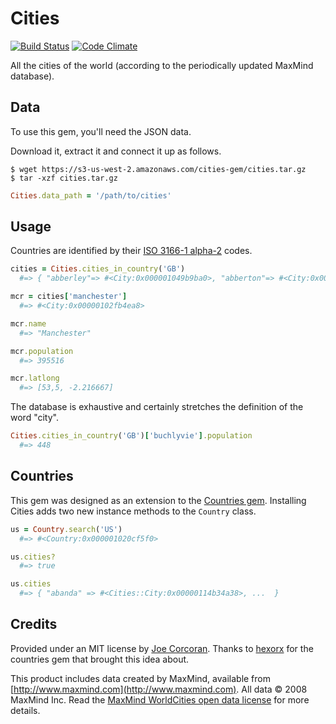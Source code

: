 # Cities

[![Build Status](https://travis-ci.org/joecorcoran/cities.png?branch=master)](https://travis-ci.org/joecorcoran/cities) [![Code Climate](https://codeclimate.com/github/joecorcoran/cities.png)](https://codeclimate.com/github/joecorcoran/cities)

All the cities of the world (according to the periodically updated MaxMind database).

## Data

To use this gem, you'll need the JSON data.

Download it, extract it and connect it up as follows.

```
$ wget https://s3-us-west-2.amazonaws.com/cities-gem/cities.tar.gz
$ tar -xzf cities.tar.gz
```

```ruby
Cities.data_path = '/path/to/cities'
```

## Usage

Countries are identified by their [ISO 3166-1 alpha-2](http://en.wikipedia.org/wiki/ISO_3166-1_alpha-2) codes.

```ruby
cities = Cities.cities_in_country('GB')
  #=> { "abberley"=> #<City:0x000001049b9ba0>, "abberton"=> #<City:0x000001049b9b50>, ... }

mcr = cities['manchester']
  #=> #<City:0x00000102fb4ea8>

mcr.name
  #=> "Manchester"

mcr.population
  #=> 395516

mcr.latlong
  #=> [53,5, -2.216667]
```

The database is exhaustive and certainly stretches the definition of the word "city".

```ruby
Cities.cities_in_country('GB')['buchlyvie'].population
  #=> 448
```

## Countries

This gem was designed as an extension to the [Countries gem](https://github.com/hexorx/countries). Installing Cities adds two new instance methods to the `Country` class.

```ruby
us = Country.search('US')
  #=> #<Country:0x000001020cf5f0>

us.cities?
  #=> true

us.cities
  #=> { "abanda" => #<Cities::City:0x00000114b34a38>, ...  }
```

## Credits

Provided under an MIT license by [Joe Corcoran](http://blog.joecorcoran.co.uk). Thanks to [hexorx](https://github.com/hexorx) for the countries gem that brought this idea about.

This product includes data created by MaxMind, available from [http://www.maxmind.com](http://www.maxmind.com). All data &copy; 2008 MaxMind Inc. Read the [MaxMind WorldCities open data license](http://download.maxmind.com/download/geoip/database/LICENSE_WC.txt) for more details.

